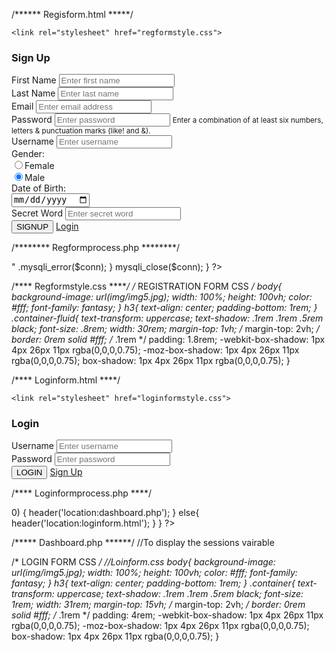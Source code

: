 /****** Regisform.html *****/

<!DOCTYPE html>
<html>
<head>
	<title>Registration Form</title>
	<meta charset="utf-8">
	<meta name="viewport" content="width=device-width, initial-scale=1">
	<link rel="stylesheet" href="https://maxcdn.bootstrapcdn.com/bootstrap/4.3.1/css/bootstrap.min.css">
	<script src="https://ajax.googleapis.com/ajax/libs/jquery/3.3.1/jquery.min.js"></script>
	<script src="https://cdnjs.cloudflare.com/ajax/libs/popper.js/1.14.7/umd/popper.min.js"></script>
	<script src="https://maxcdn.bootstrapcdn.com/bootstrap/4.3.1/js/bootstrap.min.js"></script>
	<script src="https://use.fontawesome.com/releases/v5.7.0/js/all.js"></script>

	<link rel="stylesheet" href="regformstyle.css">
</head>
<body>
<div class="container-fluid">
<form action="regformprocess.php" method="POST">
	<h3>Sign Up</h3>
<!-- First Name -->
  <div class="form-row">
	<div class="form-group col-md-6">
		<label for="firstname">First Name</label>
		<input type="text" name="firstname" class="form-control" required="true" placeholder="Enter first name"/>
	</div>
<!-- Last Name -->
	<div class="form-group col-md-6">
		<label for="Lastname">Last Name</label>
		<input type="text" name="lastname" class="form-control" required="true" placeholder="Enter last name"/>
	</div>
  </div>
<!-- Email -->
  <div class="form-row">
	<div class="form-group col-sm-12">
	  <label for="email">Email</label>
	  <input type="email" name="email" class="form-control" required="true" placeholder="Enter email address" />
	</div>
  </div>
<!-- Password -->
  <div class="form-row">
    <div class="form-group col-sm-12">
      <label for="password">Password</label>
      <input type="password" name="password" class="form-control" required="true" placeholder="Enter password" />
      <small>Enter a combination of at least six numbers, letters & punctuation marks (like! and &).</small>
    </div>
  </div>
<!-- Username -->
  <div class="form-row">
    <div class="form-group col-sm-12">
      <label for="username">Username</label>
      <input type="text" name="username" class="form-control" required="true" placeholder="Enter username" />
    </div>
  </div>
<!-- Gender -->
  <div class="form-row">
  	<label for="gender" class="radio-inline col-sm-4">Gender: </label>
	<div class="form-group col-sm-3">
	  <input type="radio" name="gender" value="F" checked="true" />Female<br/>
	  <input type="radio" name="gender" value="M" checked="true" />Male
<!--<div class="form-group col-sm-3">
	<select name="gender" class="form-control">
		<option value="male">Male</option>
		<option value="female">Female</option>
	</select>
	</div> -->
	</div>
  </div>
<!-- Date of Birth -->
  <div class="form-row">
  	<label for="dob" class="col-sm-4 col-form-label">Date of Birth:</label>
  	<div class="form-group col-md-6">
  	  <input type="date" name="dob" class="form-control" required="true">
  	</div>
  </div>
<!-- Secret word -->
  <div class="form-row">
    <div class="form-group col-sm-12">
      <label for="secretword">Secret Word</label>
      <input type="text" name="secretword" class="form-control" required="true" placeholder="Enter secret word" />
    </div>
  </div>
<!-- Submit and Reset buttons -->
  <button type="submit" class="btn btn-outline-success" name="signup-submit">SIGNUP</button>
  <a href="loginform.html" class="btn btn-outline-primary">Login</a>
</form>
</div>
</body>
</html>

/******** Regformprocess.php ********/
<?php
	$servername = "localhost";
	$username = "root";
	$password = "";
	$dbname = "gwdb";

// CREATE CONNECTION
	$conn = mysqli_connect($servername, $username, $password, $dbname);

// CHECK CONNECTION
	if (!$conn) {
   		die("Connection failed: " .mysqli_connect_error());
	}
	echo "Connected successfully";

/* //CREATE DATABASE 
$sql = "CREATE DATABASE gwdb";
if (mysqli_query($conn, $sql)) {
    echo "Database created successfully";
} else {
    echo "Error creating database: " . mysqli_error($conn);
}
*/

/* //SQL TO CREATE A TABLE 
$sql = "CREATE TABLE Regtb (
id INT(6) UNSIGNED AUTO_INCREMENT PRIMARY KEY, 
FirstName VARCHAR(30) NOT NULL,
LastName VARCHAR(30) NOT NULL,
Email VARCHAR(50) NOT NULL,
Username VARCHAR(30) NOT NULL,
Password VARCHAR(20),
Gender Char(1),
Birth_Date DATE,
SecretWord VARCHAR(20) NOT NULL
)"; 
if (mysqli_query($conn, $sql)) {
    echo "Table Regtb created successfully";
} else {
    echo "Error creating table: " . mysqli_error($conn);
} */

// TO INSERT DATA INTO MYSQL
if(isset($_POST['signup-submit'])){
	$firstname = $_POST['firstname'];
	$lastname  = $_POST['lastname'];
	$email     = $_POST['email'];
	$username  = $_POST['username'];
	$password  = $_POST['password'];
	$gender    = $_POST['gender'];
	$dob       = $_POST['dob'];
	$secretword= $_POST['secretword'];

		//var_dump($_POST);

	$sql = "INSERT INTO Regtb (FirstName, LastName, Email, Username, Password, Gender, Birth_Date, SecretWord)
		VALUES('$firstname', '$lastname', '$email', '$username', '$password', '$gender', '$dob', '$secretword')";

	if(mysqli_query($conn, $sql)) 
	{
    	echo "New record created successfully";
	} 
	else 
	{
    	echo "Error: " . $sql . "<br>" .mysqli_error($conn);
	}
mysqli_close($conn);
}
?>

/**** Regformstyle.css *****/
/* REGISTRATION FORM CSS */
body{
	background-image: url(img/img5.jpg);
	width: 100%;
	height: 100vh;
	color: #fff;
	font-family: fantasy;
	}
h3{
	text-align: center;
	padding-bottom: 1rem;
	}
.container-fluid{
	text-transform: uppercase;
	text-shadow: .1rem .1rem .5rem black;
	font-size: .8rem;
	width: 30rem;
	margin-top: 1vh; /* margin-top: 2vh; */
	border: 0rem solid #fff; /* .1rem */
	padding: 1.8rem;
	-webkit-box-shadow: 1px 4px 26px 11px rgba(0,0,0,0.75);
	-moz-box-shadow: 1px 4px 26px 11px rgba(0,0,0,0.75);
	box-shadow: 1px 4px 26px 11px rgba(0,0,0,0.75);
	}

/**** Loginform.html ****/
<!DOCTYPE html>
<html>
<head>
	<title>Login Form</title>
	<meta charset="utf-8">
	<meta name="viewport" content="width=device-width, initial-scale=1">
	<link rel="stylesheet" href="https://maxcdn.bootstrapcdn.com/bootstrap/4.3.1/css/bootstrap.min.css">
	<script src="https://ajax.googleapis.com/ajax/libs/jquery/3.3.1/jquery.min.js"></script>
	<script src="https://cdnjs.cloudflare.com/ajax/libs/popper.js/1.14.7/umd/popper.min.js"></script>
	<script src="https://maxcdn.bootstrapcdn.com/bootstrap/4.3.1/js/bootstrap.min.js"></script>
	<script src="https://use.fontawesome.com/releases/v5.7.0/js/all.js"></script>

	<link rel="stylesheet" href="loginformstyle.css">
</head>
<body>
<div class="container">
<form action="loginformprocess.php" method="POST">
	<h3>Login</h3>
 	<!-- Username -->
  	<div class="form-row">
   		<div class="form-group col-sm-12">
          <label for="username">Username</label>
          <i class="fas fa-user"></i>
          <input type="text" name="uname" class="form-control" required="true" placeholder="Enter username" />
        </div>
    </div>
    <!-- Password -->
  	<div class="form-row">
     	<div class="form-group col-sm-12">
      	  <label for="password">Password</label>
      	  <i class="fas fa-lock"></i>
      	  <input type="password" name="pword" class="form-control" required="true" placeholder="Enter password" />
    	</div>
  	</div>
	<!-- Login & SignUp buttons -->
		<button type="submit" class="btn btn-outline-success" name="login-submit">LOGIN</button>
  		<a href="regform.html" class="btn btn-outline-primary">Sign Up</a>
</form>
</div>
</body>
</html>


/**** Loginformprocess.php ****/
<?php
	$servername = "localhost";
	$username = "root";
	$password = "";
	$dbname = "gwdb";

// CREATE CONNECTION
	$conn = mysqli_connect($servername, $username, $password, $dbname);

/*// CHECK CONNECTION 
	if (!$conn) {
   		die("Connection failed: " .mysqli_connect_error());
	}
	echo "Connected successfully";
*/

if(isset($_POST['login-submit'])) {
	$name = $_POST['uname'];
	$pass = $_POST['pword'];

	$sql = "SELECT * FROM regtb WHERE Username='$name'&& Password='$pass'";

	$result = mysqli_query($conn, $sql);
	if(mysqli_num_rows($result) > 0)
	{
		header('location:dashboard.php');
	}
	else{
		header('location:loginform.html');
	}
}
?>

/***** Dashboard.php ******/ //To display the sessions vairable
<?php
	echo "Welcome";
?>


/* LOGIN FORM CSS */ //Loinform.css
body{
	background-image: url(img/img5.jpg);
	width: 100%;
	height: 100vh;
	color: #fff;
	font-family: fantasy;
	}
h3{
	text-align: center;
	padding-bottom: 1rem;
	}
.container{
	text-transform: uppercase;
	text-shadow: .1rem .1rem .5rem black;
	font-size: 1rem;
	width: 31rem;
	margin-top: 15vh; /* margin-top: 2vh; */
	border: 0rem solid #fff; /* .1rem */
	padding: 4rem;
	-webkit-box-shadow: 1px 4px 26px 11px rgba(0,0,0,0.75);
	-moz-box-shadow: 1px 4px 26px 11px rgba(0,0,0,0.75);
	box-shadow: 1px 4px 26px 11px rgba(0,0,0,0.75);
	}
